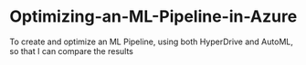 # Optimizing-an-ML-Pipeline-in-Azure
To create and optimize an ML Pipeline, using both HyperDrive and AutoML, so that I can compare the results
